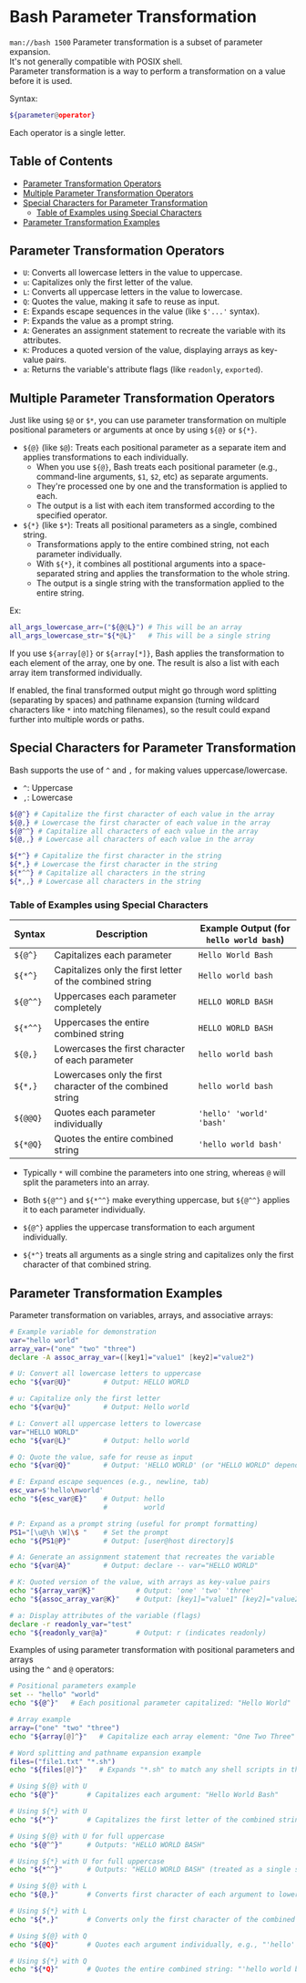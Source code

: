 
# Bash Parameter Transformation  
`man://bash 1500`
Parameter transformation is a subset of parameter expansion.  
It's not generally compatible with POSIX shell.  
Parameter transformation is a way to perform a transformation on a value before it is used.  

Syntax:  
```bash  
${parameter@operator}
```
Each operator is a single letter.  

## Table of Contents
* [Parameter Transformation Operators](#parameter-transformation-operators) 
* [Multiple Parameter Transformation Operators](#multiple-parameter-transformation-operators) 
* [Special Characters for Parameter Transformation](#special-characters-for-parameter-transformation) 
    * [Table of Examples using Special Characters](#table-of-examples-using-special-characters) 
* [Parameter Transformation Examples](#parameter-transformation-examples) 

## Parameter Transformation Operators  
* `U`: Converts all lowercase letters in the value to uppercase.  
* `u`: Capitalizes only the first letter of the value.  
* `L`: Converts all uppercase letters in the value to lowercase.  
* `Q`: Quotes the value, making it safe to reuse as input.  
* `E`: Expands escape sequences in the value (like `$'...'` syntax).  
* `P`: Expands the value as a prompt string.  
* `A`: Generates an assignment statement to recreate the variable with its attributes.  
* `K`: Produces a quoted version of the value, displaying arrays as key-value pairs.  
* `a`: Returns the variable's attribute flags (like `readonly`, `exported`).  


## Multiple Parameter Transformation Operators  
Just like using `$@` or `$*`, you can use parameter transformation on multiple 
positional parameters or arguments at once by using `${@}` or `${*}`.  

* `${@}` (like `$@`): Treats each positional parameter as a separate item and applies transformations to each individually.  
    * When you use `${@}`, Bash treats each positional parameter (e.g., command-line 
      arguments, `$1`, `$2`, etc) as separate arguments.
    * They're processed one by one and the transformation is applied to each.  
    * The output is a list with each item transformed according to the specified operator.  
* `${*}` (like `$*`): Treats all positional parameters as a single, combined string. 
    * Transformations apply to the entire combined string, not each parameter individually.  
    * With `${*}`, it combines all postitional arguments into a space-separated string and applies the transformation to the whole string.  
    * The output is a single string with the transformation applied to the entire string.  

Ex:  
```bash
all_args_lowercase_arr=("${@@L}") # This will be an array
all_args_lowercase_str="${*@L}"   # This will be a single string
```


If you use `${array[@]}` or `${array[*]}`, Bash applies the transformation to each element of the array, one by one. The result is also a list with each array item transformed individually.  

If enabled, the final transformed output might go through word splitting (separating by spaces) 
and pathname expansion (turning wildcard characters like `*` into matching filenames),
so the result could expand further into multiple words or paths.  


## Special Characters for Parameter Transformation
Bash supports the use of `^` and `,` for making values uppercase/lowercase.  
* `^`: Uppercase
* `,`: Lowercase
```bash
${@^} # Capitalize the first character of each value in the array
${@,} # Lowercase the first character of each value in the array
${@^^} # Capitalize all characters of each value in the array
${@,,} # Lowercase all characters of each value in the array

${*^} # Capitalize the first character in the string
${*,} # Lowercase the first character in the string
${*^^} # Capitalize all characters in the string
${*,,} # Lowercase all characters in the string
```



### Table of Examples using Special Characters
| Syntax       | Description           | Example Output (for `hello world bash`)   |
|--------------|-------------------------------------------------|--------------------  
| `${@^}` | Capitalizes each parameter                            | `Hello World Bash`
| `${*^}` | Capitalizes only the first letter of the combined string | `Hello world bash`
| `${@^^}`| Uppercases each parameter completely                  | `HELLO WORLD BASH`
| `${*^^}`| Uppercases the entire combined string                 | `HELLO WORLD BASH`
| `${@,}` | Lowercases the first character of each parameter      | `hello world bash`
| `${*,}` | Lowercases only the first character of the combined string | `hello world bash`
| `${@@Q}` | Quotes each parameter individually                    | `'hello' 'world' 'bash'`
| `${*@Q}` | Quotes the entire combined string                     | `'hello world bash'`

* Typically `*` will combine the parameters into one string, whereas `@` will split the parameters into an array.  

* Both `${@^^}` and `${*^^}` make everything uppercase, but `${@^^}` applies it to each parameter individually.  
* `${@^}` applies the uppercase transformation to each argument individually.  
* `${*^}` treats all arguments as a single string and capitalizes only the first character of that combined string.  

## Parameter Transformation Examples  

Parameter transformation on variables, arrays, and associative arrays:  
```bash  
# Example variable for demonstration  
var="hello world"  
array_var=("one" "two" "three")  
declare -A assoc_array_var=([key1]="value1" [key2]="value2")  

# U: Convert all lowercase letters to uppercase  
echo "${var@U}"        # Output: HELLO WORLD  

# u: Capitalize only the first letter  
echo "${var@u}"        # Output: Hello world  

# L: Convert all uppercase letters to lowercase  
var="HELLO WORLD"  
echo "${var@L}"        # Output: hello world  

# Q: Quote the value, safe for reuse as input  
echo "${var@Q}"        # Output: 'HELLO WORLD' (or "HELLO WORLD" depending on context)  

# E: Expand escape sequences (e.g., newline, tab)  
esc_var=$'hello\nworld'  
echo "${esc_var@E}"    # Output: hello  
                       #         world  

# P: Expand as a prompt string (useful for prompt formatting)  
PS1="[\u@\h \W]\$ "    # Set the prompt  
echo "${PS1@P}"        # Output: [user@host directory]$  

# A: Generate an assignment statement that recreates the variable  
echo "${var@A}"        # Output: declare -- var="HELLO WORLD"  

# K: Quoted version of the value, with arrays as key-value pairs  
echo "${array_var@K}"          # Output: 'one' 'two' 'three'  
echo "${assoc_array_var@K}"    # Output: [key1]="value1" [key2]="value2"  

# a: Display attributes of the variable (flags)  
declare -r readonly_var="test"  
echo "${readonly_var@a}"       # Output: r (indicates readonly)  
```

Examples of using parameter transformation with positional parameters and arrays  
using the `^` and `@` operators:  
```bash  
# Positional parameters example  
set -- "hello" "world"  
echo "${@^}"   # Each positional parameter capitalized: "Hello World"  

# Array example  
array=("one" "two" "three")  
echo "${array[@]^}"   # Capitalize each array element: "One Two Three"  

# Word splitting and pathname expansion example  
files=("file1.txt" "*.sh")  
echo "${files[@]^}"   # Expands "*.sh" to match any shell scripts in the directory  

# Using ${@} with U  
echo "${@^}"       # Capitalizes each argument: "Hello World Bash"  

# Using ${*} with U  
echo "${*^}"       # Capitalizes the first letter of the combined string: "Hello world bash"  

# Using ${@} with U for full uppercase  
echo "${@^^}"      # Outputs: "HELLO WORLD BASH"  

# Using ${*} with U for full uppercase  
echo "${*^^}"      # Outputs: "HELLO WORLD BASH" (treated as a single string but still fully uppercase)  

# Using ${@} with L  
echo "${@,}"       # Converts first character of each argument to lowercase  

# Using ${*} with L  
echo "${*,}"       # Converts only the first character of the combined string to lowercase  

# Using ${@} with Q  
echo "${@Q}"       # Quotes each argument individually, e.g., "'hello' 'world' 'bash'"  

# Using ${*} with Q  
echo "${*Q}"       # Quotes the entire combined string: "'hello world bash'"  

```

